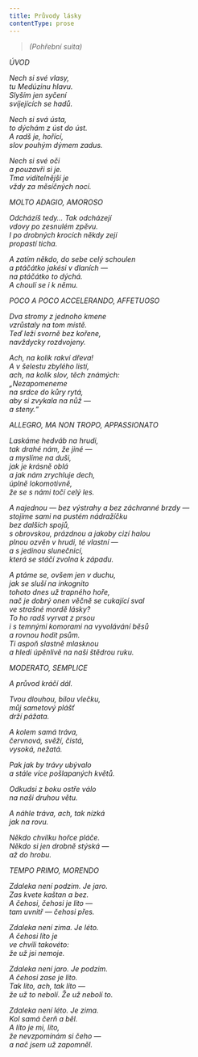 ```yaml
---
title: Průvody lásky
contentType: prose
---
```


> _(Pohřební suita)_

_ÚVOD_

_Nech si své vlasy,  
tu Medúzinu hlavu.  
Slyším jen syčení  
svíjejících se hadů._

_Nech si svá ústa,  
to dýchám z úst do úst.  
A radš je, hořící,  
slov pouhým dýmem zadus._

_Nech si své oči  
a pouzavři si je.  
Tma viditelnější je  
vždy za měsíčných nocí._

_MOLTO ADAGIO, AMOROSO_

_Odcházíš tedy… Tak odcházejí  
vdovy po zesnulém zpěvu.  
I po drobných krocích někdy zejí  
propastí ticha._

_A zatím někdo, do sebe celý schoulen  
a ptáčátko jakési v dlaních —  
na ptáčátko to dýchá.  
A choulí se i k němu._

_POCO A POCO ACCELERANDO, AFFETUOSO_

_Dva stromy z jednoho kmene  
vzrůstaly na tom místě.  
Teď leží svorně bez kořene,  
navždycky rozdvojeny._

_Ach, na kolik rakví dřeva!  
A v šelestu zbylého listí,  
ach, na kolik slov, těch známých:  
„Nezapomeneme  
na srdce do kůry rytá,  
aby si zvykala na nůž —  
a steny.“_

_ALLEGRO, MA NON TROPO, APPASSIONATO_

_Laskáme hedváb na hrudi,  
tak drahé nám, že jiné —  
a myslíme na duši,  
jak je krásně oblá  
a jak nám zrychluje dech,  
úplně lokomotivně,  
že se s námi točí celý les._

_A najednou — bez výstrahy a bez záchranné brzdy —  
stojíme sami na pustém nádražíčku  
bez dalších spojů,  
s obrovskou, prázdnou a jakoby cizí halou  
plnou ozvěn v hrudi, té vlastní —  
a s jedinou slunečnicí,  
která se stáčí zvolna k západu._

_A ptáme se, ovšem jen v duchu,  
jak se sluší na inkognito  
tohoto dnes už trapného hoře,  
nač je dobrý onen věčně se cukající sval  
ve strašné mordě lásky?  
To ho radš vyrvat z prsou  
i s temnými komorami na vyvolávání běsů  
a rovnou hodit psům.  
Ti aspoň slastně mlasknou  
a hledí úpěnlivě na naši štědrou ruku._

_MODERATO, SEMPLICE_

_A průvod kráčí dál._

_Tvou dlouhou, bílou vlečku,  
můj sametový plášť  
drží pážata._

_A kolem samá tráva,  
červnová, svěží, čistá,  
vysoká, nežatá._

_Pak jak by trávy ubývalo  
a stále více pošlapaných květů._

_Odkudsi z boku ostře válo  
na naši druhou větu._

_A náhle tráva, ach, tak nízká  
jak na rovu._

_Někdo chvilku hořce pláče.  
Někdo si jen drobně stýská —  
až do hrobu._

_TEMPO PRIMO, MORENDO_

_Zdaleka není podzim. Je jaro.  
Zas kvete kaštan a bez.  
A čehosi, čehosi je líto —  
tam uvnitř — čehosi přes._

_Zdaleka není zima. Je léto.  
A čehosi líto je  
ve chvíli takovéto:  
že už jsi nemoje._

_Zdaleka není jaro. Je podzim.  
A čehosi zase je líto.  
Tak líto, ach, tak líto —  
že už to nebolí. Že už nebolí to._

_Zdaleka není léto. Je zima.  
Kol samá čerň a běl.  
A líto je mi, líto,  
že nevzpomínám si čeho —  
a nač jsem už zapomněl._
